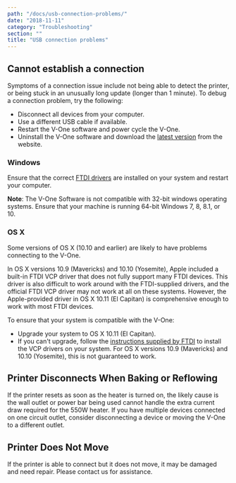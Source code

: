 ```yaml
---
path: "/docs/usb-connection-problems/"
date: "2018-11-11"
category: "Troubleshooting"
section: ""
title: "USB connection problems"
---
```


## Cannot establish a connection

Symptoms of a connection issue include not being able to detect the printer, or being stuck in an unusually long update (longer than 1 minute). To debug a connection problem, try the following: 

* Disconnect all devices from your computer.
* Use a different USB cable if available.
* Restart the V-One software and power cycle the V-One.
* Uninstall the V-One software and download the [latest version](/docs/desktop-application/) from the website.

### Windows

Ensure that the correct [FTDI drivers](http://www.ftdichip.com/Drivers/CDM/CDM21218_Setup.zip) are installed on your system and restart your computer.

<strong>Note</strong>: The V-One Software is not compatible with 32-bit windows operating systems. Ensure that your machine is running 64-bit Windows 7, 8, 8.1, or 10. 

### OS X

Some versions of OS X (10.10 and earlier) are likely to have problems connecting to the V-One. 

In OS X versions 10.9 (Mavericks) and 10.10 (Yosemite),  Apple included a built-in FTDI VCP driver that does not fully support many FTDI devices. This driver is also difficult to work around with the FTDI-supplied drivers, and the official FTDI VCP driver may not work at all on these systems. However, the Apple-provided driver in OS X 10.11 (El Capitan) is comprehensive enough to work with most FTDI devices. 

To ensure that your system is compatible with the V-One: 

* Upgrade your system to OS X 10.11 (El Capitan).
* If you can't upgrade, follow the [instructions supplied by FTDI](http://www.ftdichip.com/Support/Documents/AppNotes/AN_134_FTDI_Drivers_Installation_Guide_for_MAC_OSX.pdf) to install the VCP drivers on your system. For OS X versions 10.9 (Mavericks) and 10.10 (Yosemite), this is not guaranteed to work. 

## Printer Disconnects When Baking or Reflowing

If the printer resets as soon as the heater is turned on, the likely cause is the wall outlet or power bar being used cannot handle the extra current draw required for the 550W heater. If you have multiple devices connected on one circuit outlet, consider disconnecting a device or moving the V-One to a different outlet.

## Printer Does Not Move

If the printer is able to connect but it does not move, it may be damaged and need repair. Please contact us for assistance.